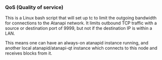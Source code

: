 ### QoS (Quality of service) ###

This is a Linux bash script that will set up tc to limit the outgoing bandwidth for connections to the Atanapi network. It limits outbound TCP traffic with a source or destination port of 9999, but not if the destination IP is within a LAN.

This means one can have an always-on atanapid instance running, and another local atanapid/atanapi-qt instance which connects to this node and receives blocks from it.
